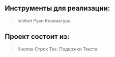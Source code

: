 ## Инструменты для реализации:
> telebot
> Руки
> Клавиатура

## Проект состоит из:
> Кнопок
> Строк
> Тех. Подержки
> Текста
